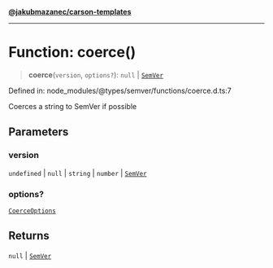 [**@jakubmazanec/carson-templates**](../../../../README.md)

---

# Function: coerce()

> **coerce**(`version`, `options?`): `null` \| [`SemVer`](../classes/SemVer.md)

Defined in: node_modules/@types/semver/functions/coerce.d.ts:7

Coerces a string to SemVer if possible

## Parameters

### version

`undefined` | `null` | `string` | `number` | [`SemVer`](../classes/SemVer.md)

### options?

[`CoerceOptions`](../interfaces/CoerceOptions.md)

## Returns

`null` \| [`SemVer`](../classes/SemVer.md)

